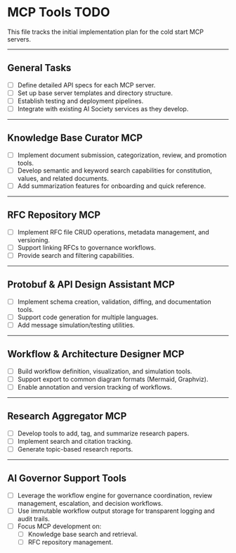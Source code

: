 # MCP Tools TODO

This file tracks the initial implementation plan for the cold start MCP servers.

---

## General Tasks

- [ ] Define detailed API specs for each MCP server.
- [ ] Set up base server templates and directory structure.
- [ ] Establish testing and deployment pipelines.
- [ ] Integrate with existing AI Society services as they develop.

---

## Knowledge Base Curator MCP

- [ ] Implement document submission, categorization, review, and promotion tools.
- [ ] Develop semantic and keyword search capabilities for constitution, values, and related documents.
- [ ] Add summarization features for onboarding and quick reference.

---

## RFC Repository MCP

- [ ] Implement RFC file CRUD operations, metadata management, and versioning.
- [ ] Support linking RFCs to governance workflows.
- [ ] Provide search and filtering capabilities.

---

## Protobuf & API Design Assistant MCP

- [ ] Implement schema creation, validation, diffing, and documentation tools.
- [ ] Support code generation for multiple languages.
- [ ] Add message simulation/testing utilities.

---

## Workflow & Architecture Designer MCP

- [ ] Build workflow definition, visualization, and simulation tools.
- [ ] Support export to common diagram formats (Mermaid, Graphviz).
- [ ] Enable annotation and version tracking of workflows.

---

## Research Aggregator MCP

- [ ] Develop tools to add, tag, and summarize research papers.
- [ ] Implement search and citation tracking.
- [ ] Generate topic-based research reports.

---

## AI Governor Support Tools

- [ ] Leverage the workflow engine for governance coordination, review management, escalation, and decision workflows.
- [ ] Use immutable workflow output storage for transparent logging and audit trails.
- [ ] Focus MCP development on:
  - [ ] Knowledge base search and retrieval.
  - [ ] RFC repository management.